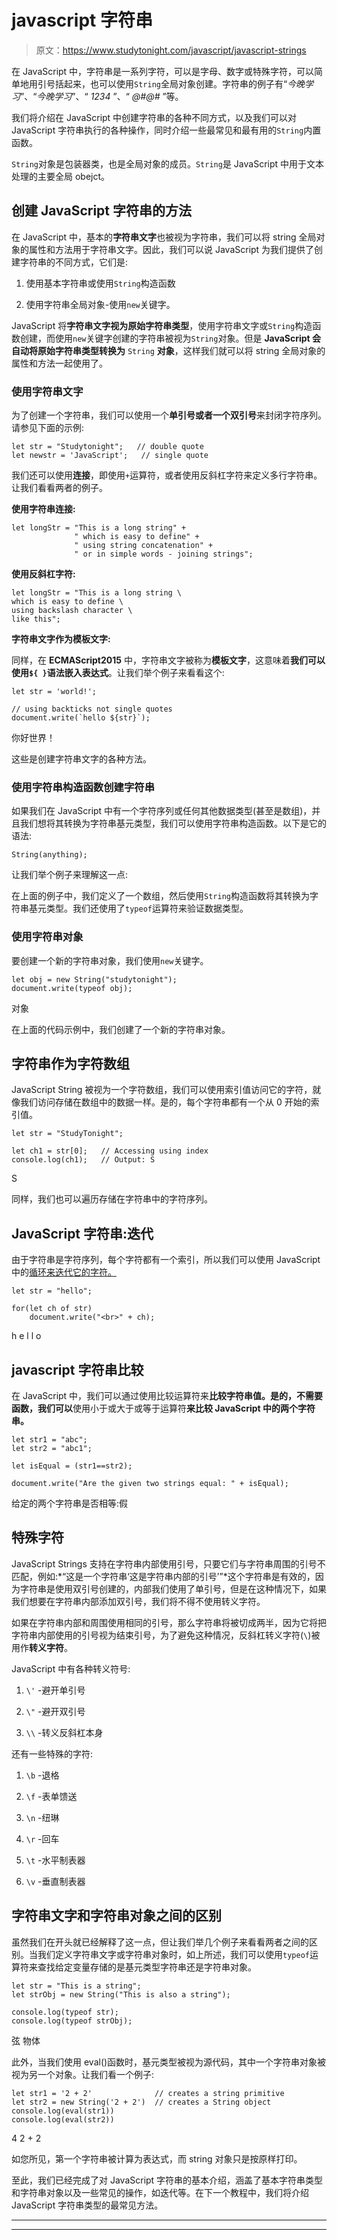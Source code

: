 # javascript 字符串

> 原文：<https://www.studytonight.com/javascript/javascript-strings>

在 JavaScript 中，字符串是一系列字符，可以是字母、数字或特殊字符，可以简单地用引号括起来，也可以使用`String`全局对象创建。字符串的例子有“*今晚学习*”、“*今晚学习*”、“ *1234* ”、“ *@#@#* ”等。

我们将介绍在 JavaScript 中创建字符串的各种不同方式，以及我们可以对 JavaScript 字符串执行的各种操作，同时介绍一些最常见和最有用的`String`内置函数。

`String`对象是包装器类，也是全局对象的成员。`String`是 JavaScript 中用于文本处理的主要全局 obejct。

## 创建 JavaScript 字符串的方法

在 JavaScript 中，基本的**字符串文字**也被视为字符串，我们可以将 string 全局对象的属性和方法用于字符串文字。因此，我们可以说 JavaScript 为我们提供了创建字符串的不同方式，它们是:

1.  使用基本字符串或使用`String`构造函数

2.  使用字符串全局对象-使用`new`关键字。

JavaScript 将**字符串文字视为原始字符串类型**，使用字符串文字或`String`构造函数创建，而使用`new`关键字创建的字符串被视为`String`对象。但是 **JavaScript 会自动将原始字符串类型转换为** `String` **对象**，这样我们就可以将 string 全局对象的属性和方法一起使用了。

### 使用字符串文字

为了创建一个字符串，我们可以使用一个**单引号或者一个双引号**来封闭字符序列。请参见下面的示例:

```
let str = "Studytonight";   // double quote
let newstr = 'JavaScript';   // single quote
```

我们还可以使用**连接**，即使用`+`运算符，或者使用反斜杠字符来定义多行字符串。让我们看看两者的例子。

**使用字符串连接:**

```
let longStr = "This is a long string" +
              " which is easy to define" +
              " using string concatenation" +
              " or in simple words - joining strings";
```

**使用反斜杠字符:**

```
let longStr = "This is a long string \
which is easy to define \
using backslash character \
like this";
```

**字符串文字作为模板文字:**

同样，在 **ECMAScript2015** 中，字符串文字被称为**模板文字**，这意味着**我们可以使用`${ }`语法嵌入表达式**。让我们举个例子来看看这个:

```
let str = 'world!';

// using backticks not single quotes
document.write(`hello ${str}`);
```

你好世界！

这些是创建字符串文字的各种方法。

### 使用字符串构造函数创建字符串

如果我们在 JavaScript 中有一个字符序列或任何其他数据类型(甚至是数组)，并且我们想将其转换为字符串基元类型，我们可以使用字符串构造函数。以下是它的语法:

```
String(anything);
```

让我们举个例子来理解这一点:

在上面的例子中，我们定义了一个数组，然后使用`String`构造函数将其转换为字符串基元类型。我们还使用了`typeof`运算符来验证数据类型。

### 使用字符串对象

要创建一个新的字符串对象，我们使用`new`关键字。

```
let obj = new String("studytonight");
document.write(typeof obj);
```

对象

在上面的代码示例中，我们创建了一个新的字符串对象。

## 字符串作为字符数组

JavaScript String 被视为一个字符数组，我们可以使用索引值访问它的字符，就像我们访问存储在数组中的数据一样。是的，每个字符串都有一个从 0 开始的索引值。

```
let str = "StudyTonight"; 

let ch1 = str[0];   // Accessing using index
console.log(ch1);   // Output: S
```

S

同样，我们也可以遍历存储在字符串中的字符序列。

## JavaScript 字符串:迭代

由于字符串是字符序列，每个字符都有一个索引，所以我们可以使用 JavaScript 中的[循环来迭代它的字符。](https://www.studytonight.com/javascript/javascript-for-loop)

```
let str = "hello"; 

for(let ch of str)
    document.write("<br>" + ch);
```

h
e
l
l
o

## javascript 字符串比较

在 JavaScript 中，我们可以通过使用比较运算符来**比较字符串值。是的，不需要函数，我们可以**使用小于或大于或等于运算符**来比较 JavaScript 中的两个字符串。**

```
let str1 = "abc";
let str2 = "abc1";

let isEqual = (str1==str2);

document.write("Are the given two strings equal: " + isEqual);
```

给定的两个字符串是否相等:假

## 特殊字符

JavaScript Strings 支持在字符串内部使用引号，只要它们与字符串周围的引号不匹配，例如:*“这是一个字符串‘这是字符串内部的引号’”*这个字符串是有效的，因为字符串是使用双引号创建的，内部我们使用了单引号，但是在这种情况下，如果我们想要在字符串内部添加双引号，我们将不得不使用转义字符。

如果在字符串内部和周围使用相同的引号，那么字符串将被切成两半，因为它将把字符串内部使用的引号视为结束引号，为了避免这种情况，反斜杠转义字符(`\`)被用作**转义字符**。

JavaScript 中有各种转义符号:

1.  `\'` -避开单引号

2.  `\"` -避开双引号

3.  `\\` -转义反斜杠本身

还有一些特殊的字符:

1.  `\b` -退格

2.  `\f` -表单馈送

3.  `\n` -纽琳

4.  `\r` -回车

5.  `\t` -水平制表器

6.  `\v` -垂直制表器

## 字符串文字和字符串对象之间的区别

虽然我们在开头就已经解释了这一点，但让我们举几个例子来看看两者之间的区别。当我们定义字符串文字或字符串对象时，如上所述，我们可以使用`typeof`运算符来查找给定变量存储的是基元类型字符串还是字符串对象。

```
let str = "This is a string";
let strObj = new String("This is also a string");

console.log(typeof str);
console.log(typeof strObj);
```

弦
物体

此外，当我们使用 eval()函数时，基元类型被视为源代码，其中一个字符串对象被视为另一个对象。让我们看一个例子:

```
let str1 = '2 + 2'              // creates a string primitive
let str2 = new String('2 + 2')  // creates a String object
console.log(eval(str1))         
console.log(eval(str2))
```

4
2 + 2

如您所见，第一个字符串被计算为表达式，而 string 对象只是按原样打印。

至此，我们已经完成了对 JavaScript 字符串的基本介绍，涵盖了基本字符串类型和字符串对象以及一些常见的操作，如迭代等。在下一个教程中，我们将介绍 JavaScript 字符串类型的最常见方法。

* * *

* * *